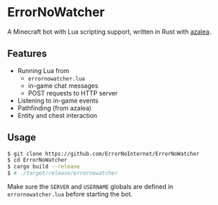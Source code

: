 # ErrorNoWatcher

A Minecraft bot with Lua scripting support, written in Rust with [azalea](https://github.com/azalea-rs/azalea).

## Features

- Running Lua from
    - `errornowatcher.lua`
    - in-game chat messages
    - POST requests to HTTP server
- Listening to in-game events
- Pathfinding (from azalea)
- Entity and chest interaction

## Usage

```sh
$ git clone https://github.com/ErrorNoInternet/ErrorNoWatcher
$ cd ErrorNoWatcher
$ cargo build --release
$ # ./target/release/errornowatcher
```

Make sure the `SERVER` and `USERNAME` globals are defined in `errornowatcher.lua` before starting the bot.
